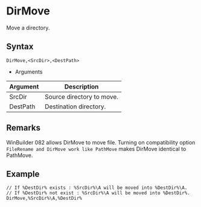 # DirMove

Move a directory.

## Syntax

```pebakery
DirMove,<SrcDir>,<DestPath>
```

- Arguments

| Argument | Description |
| --- | --- |
| SrcDir | Source directory to move. |
| DestPath | Destination directory. |

## Remarks

WinBuilder 082 allows DirMove to move file. Turning on compatibility option `FileRename and DirMove work like PathMove` makes DirMove identical to PathMove.

## Example

```pebakery
// If %DestDir% exists : %SrcDir%\A will be moved into %DestDir%\A.
// If %DestDir% not exist : %SrcDir%\A will be moved into %DestDir%.
DirMove,%SrcDir%\A,%DestDir%
```
